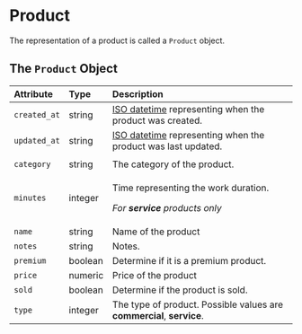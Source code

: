 # Product

The representation of a product is called a `Product` object.

## The `Product` Object

<table>
  <thead>
    <tr>
      <th style="text-align:left"><b>Attribute</b>
      </th>
      <th style="text-align:left"><b>Type</b>
      </th>
      <th style="text-align:left"><b>Description</b>
      </th>
    </tr>
  </thead>
  <tbody>
    <tr>
      <td style="text-align:left"><code>created_at</code>
      </td>
      <td style="text-align:left">string</td>
      <td style="text-align:left"><a href="https://en.wikipedia.org/wiki/ISO_8601">ISO datetime</a> representing
        when the product was created.</td>
    </tr>
    <tr>
      <td style="text-align:left"><code>updated_at</code>
      </td>
      <td style="text-align:left">string</td>
      <td style="text-align:left"><a href="https://en.wikipedia.org/wiki/ISO_8601">ISO datetime</a> representing
        when the product was last updated.</td>
    </tr>
    <tr>
      <td style="text-align:left"></td>
      <td style="text-align:left"></td>
      <td style="text-align:left"></td>
    </tr>
    <tr>
      <td style="text-align:left"><code>category</code>
      </td>
      <td style="text-align:left">string</td>
      <td style="text-align:left">The category of the product.</td>
    </tr>
    <tr>
      <td style="text-align:left"><code>minutes</code>
      </td>
      <td style="text-align:left">integer</td>
      <td style="text-align:left">
        <p>Time representing the work duration.</p>
        <p><em>For <b>service</b> products only</em>
        </p>
      </td>
    </tr>
    <tr>
      <td style="text-align:left"><code>name</code>
      </td>
      <td style="text-align:left">string</td>
      <td style="text-align:left">Name of the product</td>
    </tr>
    <tr>
      <td style="text-align:left"><code>notes</code>
      </td>
      <td style="text-align:left">string</td>
      <td style="text-align:left">Notes.</td>
    </tr>
    <tr>
      <td style="text-align:left"><code>premium</code>
      </td>
      <td style="text-align:left">boolean</td>
      <td style="text-align:left">Determine if it is a premium product.</td>
    </tr>
    <tr>
      <td style="text-align:left"><code>price</code>
      </td>
      <td style="text-align:left">numeric</td>
      <td style="text-align:left">Price of the product</td>
    </tr>
    <tr>
      <td style="text-align:left"><code>sold</code>
      </td>
      <td style="text-align:left">boolean</td>
      <td style="text-align:left">Determine if the product is sold.</td>
    </tr>
    <tr>
      <td style="text-align:left"><code>type</code>
      </td>
      <td style="text-align:left">integer</td>
      <td style="text-align:left">The type of product. Possible values are <b>commercial</b>, <b>service</b>.</td>
    </tr>
  </tbody>
</table>